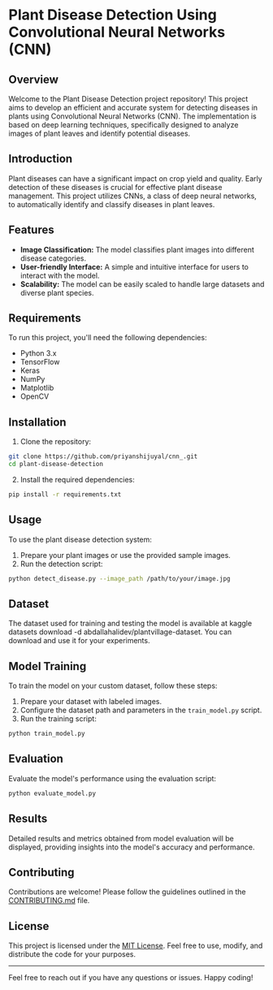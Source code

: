 # Plant Disease Detection Using Convolutional Neural Networks (CNN)

## Overview

Welcome to the Plant Disease Detection project repository! This project aims to develop an efficient and accurate system for detecting diseases in plants using Convolutional Neural Networks (CNN). The implementation is based on deep learning techniques, specifically designed to analyze images of plant leaves and identify potential diseases.


## Introduction

Plant diseases can have a significant impact on crop yield and quality. Early detection of these diseases is crucial for effective plant disease management. This project utilizes CNNs, a class of deep neural networks, to automatically identify and classify diseases in plant leaves.

## Features

- **Image Classification:** The model classifies plant images into different disease categories.
- **User-friendly Interface:** A simple and intuitive interface for users to interact with the model.
- **Scalability:** The model can be easily scaled to handle large datasets and diverse plant species.

## Requirements

To run this project, you'll need the following dependencies:

- Python 3.x
- TensorFlow
- Keras
- NumPy
- Matplotlib
- OpenCV

## Installation

1. Clone the repository:

```bash
git clone https://github.com/priyanshijuyal/cnn_.git
cd plant-disease-detection
```

2. Install the required dependencies:

```bash
pip install -r requirements.txt
```

## Usage

To use the plant disease detection system:

1. Prepare your plant images or use the provided sample images.
2. Run the detection script:

```bash
python detect_disease.py --image_path /path/to/your/image.jpg
```

## Dataset

The dataset used for training and testing the model is available at kaggle datasets download -d abdallahalidev/plantvillage-dataset. You can download and use it for your experiments.

## Model Training

To train the model on your custom dataset, follow these steps:

1. Prepare your dataset with labeled images.
2. Configure the dataset path and parameters in the `train_model.py` script.
3. Run the training script:

```bash
python train_model.py
```

## Evaluation

Evaluate the model's performance using the evaluation script:

```bash
python evaluate_model.py
```

## Results

Detailed results and metrics obtained from model evaluation will be displayed, providing insights into the model's accuracy and performance.

## Contributing

Contributions are welcome! Please follow the guidelines outlined in the [CONTRIBUTING.md](CONTRIBUTING.md) file.

## License

This project is licensed under the [MIT License](LICENSE). Feel free to use, modify, and distribute the code for your purposes.

---

Feel free to reach out if you have any questions or issues. Happy coding!
